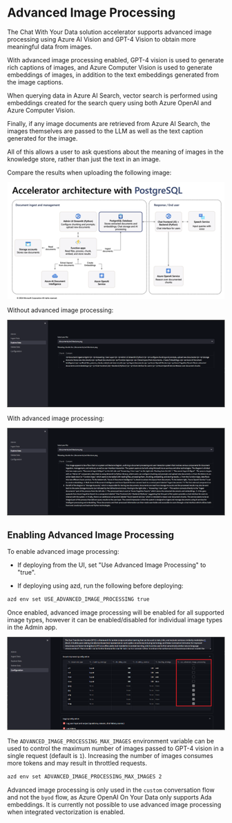 # Advanced Image Processing

The Chat With Your Data solution accelerator supports advanced image processing using Azure AI Vision and GPT-4 Vision to obtain more meaningful data from images.

With advanced image processing enabled, GPT-4 vision is used to generate rich captions of images, and Azure Computer Vision is used to generate embeddings of images, in addition to the text embeddings generated from the image captions.

When querying data in Azure AI Search, vector search is performed using embeddings created for the search query using both Azure OpenAI and Azure Computer Vision.

Finally, if any image documents are retrieved from Azure AI Search, the images themselves are passed to the LLM as well as the text caption generated for the image.

All of this allows a user to ask questions about the meaning of images in the knowledge store, rather than just the text in an image.

Compare the results when uploading the following image:

![image](./images/architecture_pg.png)

Without advanced image processing:

![image](./images/without_advanced_image_processing.png)

With advanced image processing:

![image](./images/with_advanced_image_processing.png)

## Enabling Advanced Image Processing

To enable advanced image processing:

- If deploying from the UI, set "Use Advanced Image Processing" to "true".

- If deploying using azd, run the following before deploying:

```bash
azd env set USE_ADVANCED_IMAGE_PROCESSING true
```

Once enabled, advanced image processing will be enabled for all supported image types, however it can be enabled/disabled for individual image types in the Admin app.

![image](./images/enable_advanced_image_processing.png)

The `ADVANCED_IMAGE_PROCESSING_MAX_IMAGES` environment variable can be used to control the maximum number of images passed to GPT-4 vision in a single request (default is `1`).
Increasing the number of images consumes more tokens and may result in throttled requests.

```bash
azd env set ADVANCED_IMAGE_PROCESSING_MAX_IMAGES 2
```

Advanced image processing is only used in the `custom` conversation flow and not the `byod` flow, as Azure OpenAI On Your Data only supports Ada embeddings. It is currently not possible to use advanced image processing when integrated vectorization is enabled.
